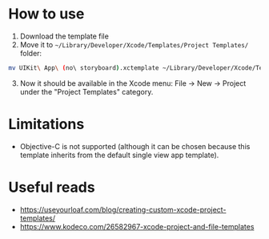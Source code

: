 # How to use
1. Download the template file
2. Move it to `~/Library/Developer/Xcode/Templates/Project Templates/` folder:
```bash
mv UIKit\ App\ (no\ storyboard).xctemplate ~/Library/Developer/Xcode/Templates/Project\ Templates/UIKit\ App\ (no\ storyboard).xctemplate
```
3. Now it should be available in the Xcode menu: File -> New -> Project under the "Project Templates" category.

# Limitations
- Objective-C is not supported (although it can be chosen because this template inherits from the default single view app template).

# Useful reads
- https://useyourloaf.com/blog/creating-custom-xcode-project-templates/
- https://www.kodeco.com/26582967-xcode-project-and-file-templates
